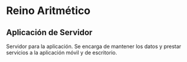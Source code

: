 # Reino Aritmético
## Aplicación de Servidor

Servidor para la aplicación. Se encarga de mantener los datos y prestar servicios a la aplicación móvil y de escritorio.
